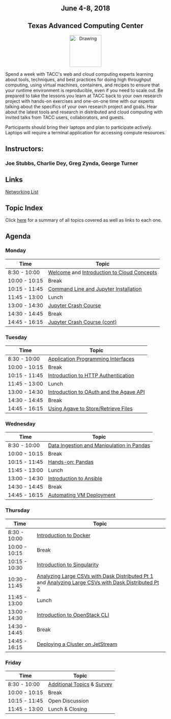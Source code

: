 <center>
<h2>June 4-8, 2018</h2>
<h2>Texas Advanced Computing Center</h2></center>
<center><img src="https://www.tacc.utexas.edu/documents/1084364/1275944/tacc.png" alt="Drawing" style="height:100px;"/></center>

Spend a week with TACC's web and cloud computing experts learning about tools, techniques, and best practices for doing high throughput computing, using virtual machines, containers, and recipes to ensure that your runtime environment is reproducible, even if you need to scale out. Be prepared to take the lessons you learn at TACC back to your own research project with hands-on exercises and one-on-one time with our experts talking about the specifics of your own research project and goals. Hear about the latest tools and research in distributed and cloud computing with invited talks from TACC users, collaborators, and guests.

Participants should bring their laptops and plan to participate actively. Laptops will require a terminal application for accessing compute resources.

## Instructors: 
### Joe Stubbs, Charlie Dey, Greg Zynda, George Turner

## Links
[Networking List](https://docs.google.com/spreadsheets/d/1pwBpYy1o8cKTat4wAzX6BJBd7Zh1tcQnsCvBtB1hf4k/edit?usp=sharing)

## Topic Index

Click [here](docs/topics.md) for a summary of all topics covered as well as links to each one.

## Agenda

### Monday

| Time | Topic |
|--------|--------------------------------------------------|
|  8:30 - 10:00 | [Welcome](docs/day1/welcome_01.md) and [Introduction to Cloud Concepts](docs/day1/intro_cloud_computing.md) |
| 10:00 - 10:15 | Break |
| 10:15 - 11:45 | [Command Line and Jupyter Installation](docs/day1/command_line_and_jupyter_install.md) |
| 11:45 - 13:00 | Lunch |
| 13:00 - 14:30 | [Jupyter Crash Course](docs/day1/jupyter.md) |
| 14:30 - 14:45 | Break |
| 14:45 - 16:15 | [Jupyter Crash Course (cont)](docs/day1/jupyter.md) |

### Tuesday

| Time | Topic |
|--------|--------------------------------------------------|
|  8:30 - 10:00 | [Application Programming Interfaces](docs/day2/APIs_intro.md) |
| 10:00 - 10:15 | Break |
| 10:15 - 11:45 | [Introduction to HTTP Authentication](docs/day2/Intro_Authentication_in_HTTP.md) |
| 11:45 - 13:00 | Lunch |
| 13:00 - 14:30 | [Introduction to OAuth and the Agave API](docs/day2/Intro_Agave_OAuth.md) |
| 14:30 - 14:45 | Break |
| 14:45 - 16:15 | [Using Agave to Store/Retrieve Files](docs/day2/agave_files.md) |

### Wednesday

| Time | Topic |
|--------|--------------------------------------------------|
|  8:30 - 10:00 | [Data Ingestion and Manipulation in Pandas](docs/day3/pandas.md) |
| 10:00 - 10:15 | Break |
| 10:15 - 11:45 | [Hands-on: Pandas](docs/day3/pandas.md) |
| 11:45 - 13:00 | Lunch |
| 13:00 - 14:30 | [Introduction to Ansible](docs/day3/Intro_To_Ansible.md) |
| 14:30 - 14:45 | Break |
| 14:45 - 16:15 | [Automating VM Deployment](docs/day3/Automating_VM_Deployment.md) |

### Thursday

| Time | Topic |
|--------|--------------------------------------------------|
|  8:30 - 10:00 | [Introduction to Docker](docs/day4/intro_to_docker.md) |
| 10:00 - 10:15 | Break |
| 10:15 - 10:30 | [Introduction to Singularity](docs/day4/singularity.md) |
| 10:30 - 11:45 | [Analyzing Large CSVs with Dask Distributed Pt 1](docs/day4/large_csvs_1.md) and [Analyzing Large CSVs with Dask Distributed Pt 2](docs/day4/large_csvs_2.md)  |
| 11:45 - 13:00 | Lunch |
| 13:00 - 14:30 | [Introduction to OpenStack CLI](docs/day4/intro_to_openstack.md) |
| 14:30 - 14:45 | Break |
| 14:45 - 16:15 | [Deploying a Cluster on JetStream](docs/day4/openstack_cluster.md) |

### Friday

| Time | Topic |
|--------|--------------------------------------------------|
|  8:30 - 10:00 | [Additional Topics](docs/extra_topics.md) & [Survey](https://goo.gl/forms/sI5pKxDTm8KFIdur2) |
| 10:00 - 10:15 | Break |
| 10:15 - 11:45 | Open Discussion |
| 11:45 - 13:00 | Lunch & Closing |



